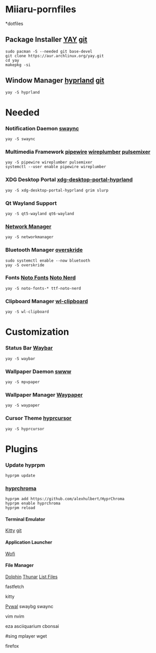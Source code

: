 # Miiaru-pornfiles
*dotfiles

## Package Installer [YAY](https://aur.archlinux.org/packages/yay) [git](https://github.com/Jguer/yay?tab=readme-ov-file)
```
sudo pacman -S --needed git base-devel
git clone https://aur.archlinux.org/yay.git
cd yay
makepkg -si
```

## Window Manager [hyprland](https://hyprland.org/) [git](https://github.com/hyprwm/Hyprland)
```
yay -S hyprland
```
# Needed
### Notification Daemon [swaync](https://github.com/ErikReider/SwayNotificationCenter)
```
yay -S swaync
```

### Multimedia Framework [pipewire](https://www.pipewire.org/) [wireplumber](https://wiki.archlinux.org/title/WirePlumber) [pulsemixer](https://github.com/GeorgeFilipkin/pulsemixer)
```
yay -S pipewire wireplumber pulsemixer
systemctl --user enable pipewire wireplumber
```

### XDG Desktop Portal [xdg-desktop-portal-hyprland](https://wiki.hyprland.org/Hypr-Ecosystem/xdg-desktop-portal-hyprland)
```
yay -S xdg-desktop-portal-hyprland grim slurp
```

### Qt Wayland Support
```
yay -S qt5-wayland qt6-wayland
```

### [Network Manager](https://www.networkmanager.dev/)
```
yay -S networkmanager
```

### Bluetooth Manager [overskride](https://github.com/kaii-lb/overskride)
```
sudo systemctl enable --now bluetooth
yay -S overskride
```

### Fonts [Noto Fonts](https://fonts.google.com/noto) [Noto Nerd](https://archlinux.org/packages/extra/any/ttf-noto-nerd/)
```
yay -S noto-fonts-* ttf-noto-nerd
```

### Clipboard Manager [wl-clipboard](https://github.com/bugaevc/wl-clipboard)
```
yay -S wl-clipboard
```


# Customization

### Status Bar [Waybar](https://github.com/Alexays/Waybar)
```
yay -S waybar
```

### Wallpaper Daemon [swww](https://github.com/LGFae/swww)
```
yay -S mpvpaper
```

### Wallpaper Manager [Waypaper](https://github.com/anufrievroman/waypaper)
```
yay -S waypaper
```

### Cursor Theme [hyprcursor](https://github.com/hyprwm/hyprcursor)
```
yay -S hyprcursor
```


# Plugins

### Update hyprpm
```
hyprpm update
```

### [hyprchroma](https://github.com/alexhulbert/HyprChroma)
```
hyprpm add https://github.com/alexhulbert/HyprChroma
hyprpm enable hyprchroma
hyprpm reload
```

#### Terminal Emulator
[Kitty](https://sw.kovidgoyal.net/kitty/)
[git](https://github.com/kovidgoyal/kitty)



#### Application Launcher
[Wofi](https://hg.sr.ht/~scoopta/wofi)

#### File Manager
[Dolphin](https://apps.kde.org/dolphin/)
[Thunar](https://github.com/neilbrown/thunar)
[List Files](https://github.com/gokcehan/lf/tree/master)

fastfetch

kitty


[Pywal](https://github.com/dylanaraps/pywal)
swaybg
swaync

vim
nvim

eza
asciiquarium
cbonsai

#sing
mplayer
wget

firefox
